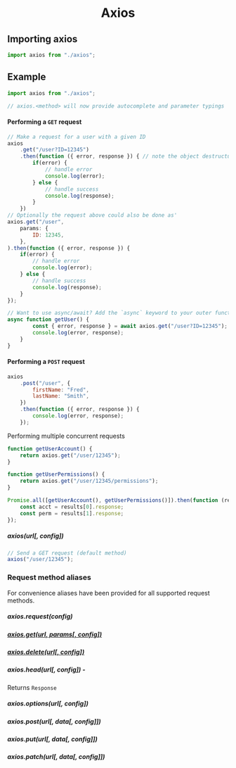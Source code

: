 # <center>Axios</center>

## Importing axios

```js
import axios from "./axios";
```

## Example

```js
import axios from "./axios";

// axios.<method> will now provide autocomplete and parameter typings
```

#### Performing a `GET` request

```js
// Make a request for a user with a given ID
axios
    .get("/user?ID=12345")
    .then(function ({ error, response }) { // note the object destructuring
        if(error) {
            // handle error
            console.log(error);
        } else {
            // handle success
            console.log(response);
        }
    })
// Optionally the request above could also be done as'
axios.get("/user",
    params: {
        ID: 12345,
    },
).then(function ({ error, response }) {
    if(error) {
        // handle error
        console.log(error);
    } else {
        // handle success
        console.log(response);
    }
});

// Want to use async/await? Add the `async` keyword to your outer function/method.
async function getUser() {
        const { error, response } = await axios.get("/user?ID=12345");
        console.log(error, response);
    }
}
```

#### Performing a `POST` request

```js
axios
    .post("/user", {
        firstName: "Fred",
        lastName: "Smith",
    })
    .then(function ({ error, response }) {
        console.log(error, response);
    });
```

Performing multiple concurrent requests

```js
function getUserAccount() {
    return axios.get("/user/12345");
}

function getUserPermissions() {
    return axios.get("/user/12345/permissions");
}

Promise.all([getUserAccount(), getUserPermissions()]).then(function (results) {
    const acct = results[0].response;
    const perm = results[1].response;
});
```

##### axios(url[, config])

```js
// Send a GET request (default method)
axios("/user/12345");
```

### Request method aliases

For convenience aliases have been provided for all supported request methods.

##### axios.request(config)

##### [axios.get(url, params[, config])](#performing-a-get-request)

##### [axios.delete(url[, config])](#performing-a-post-request)

##### axios.head(url[, config]) -

Returns `Response`

##### axios.options(url[, config])

##### axios.post(url[, data[, config]])

##### axios.put(url[, data[, config]])

##### axios.patch(url[, data[, config]])
